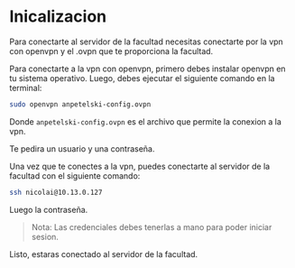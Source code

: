 # Inicalizacion

Para conectarte al servidor de la facultad necesitas conectarte por la vpn con openvpn y el .ovpn que te proporciona la facultad.

Para conectarte a la vpn con openvpn, primero debes instalar openvpn en tu sistema operativo. Luego, debes ejecutar el siguiente comando en la terminal:

```bash
sudo openvpn anpetelski-config.ovpn
```

Donde `anpetelski-config.ovpn` es el archivo que permite la conexion a la vpn.

Te pedira un usuario y una contraseña.

Una vez que te conectes a la vpn, puedes conectarte al servidor de la facultad con el siguiente comando:

```bash
ssh nicolai@10.13.0.127
```

Luego la contraseña.
> Nota: Las credenciales debes tenerlas a mano para poder iniciar sesion.

Listo, estaras conectado al servidor de la facultad.
